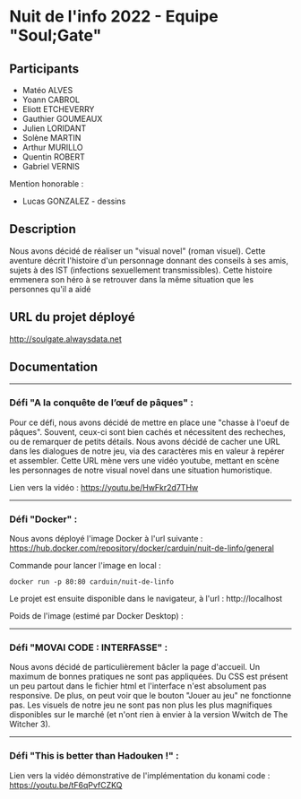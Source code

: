 # Nuit de l'info 2022 - Equipe "Soul;Gate"

## Participants
- Matéo ALVES
- Yoann CABROL
- Eliott ETCHEVERRY
- Gauthier GOUMEAUX
- Julien LORIDANT
- Solène MARTIN
- Arthur MURILLO
- Quentin ROBERT
- Gabriel VERNIS

Mention honorable :
- Lucas GONZALEZ - dessins

## Description
Nous avons décidé de réaliser un "visual novel" (roman visuel). Cette aventure décrit l'histoire d'un personnage donnant des conseils à ses amis, sujets à des IST (infections sexuellement transmissibles). Cette histoire emmenera son héro à se retrouver dans la même situation que les personnes qu'il a aidé

## URL du projet déployé
http://soulgate.alwaysdata.net

## Documentation
***
### Défi "A la conquête de l’œuf de pâques" :
Pour ce défi, nous avons décidé de mettre en place une "chasse à l'oeuf de pâques". Souvent, ceux-ci sont bien cachés et nécessitent des recheches, ou de remarquer de petits détails. Nous avons décidé de cacher une URL dans les dialogues de notre jeu, via des caractères mis en valeur à repérer et assembler. Cette URL mène vers une vidéo youtube, mettant en scène les personnages de notre visual novel dans une situation humoristique.

Lien vers la vidéo : https://youtu.be/HwFkr2d7THw
***
### Défi "Docker" :
Nous avons déployé l'image Docker à l'url suivante : https://hub.docker.com/repository/docker/carduin/nuit-de-linfo/general

Commande pour lancer l'image en local :
```
docker run -p 80:80 carduin/nuit-de-linfo
```
Le projet est ensuite disponible dans le navigateur, à l'url : http://localhost

Poids de l'image (estimé par Docker Desktop) : 

***
### Défi "MOVAI CODE : INTERFASSE" :
Nous avons décidé de particulièrement bâcler la page d'accueil. Un maximum de bonnes pratiques ne sont pas appliquées. Du CSS est présent un peu partout dans le fichier html et l'interface n'est absolument pas responsive. De plus, on peut voir que le bouton "Jouer au jeu" ne fonctionne pas. Les visuels de notre jeu ne sont pas non plus les plus magnifiques disponibles sur le marché (et n'ont rien à envier à la version Wwitch de The Witcher 3).


***
### Défi "This is better than Hadouken !" :
Lien vers la vidéo démonstrative de l'implémentation du konami code : https://youtu.be/tF6qPvfCZKQ

